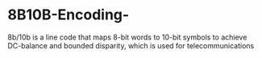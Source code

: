 # 8B10B-Encoding-
8b/10b is a line code that maps 8-bit words to 10-bit symbols to achieve DC-balance and bounded disparity, which is used for telecommunications
